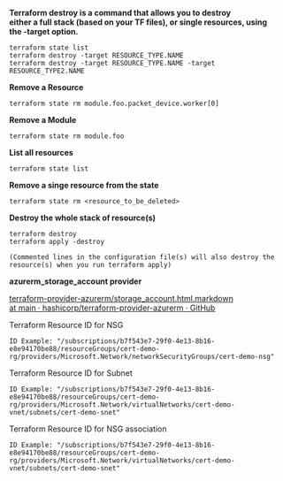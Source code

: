 **Terraform destroy is a command that allows you to destroy**  
**either a full stack (based on your TF files), or single resources, using**  
**the -target option.**  

```Plain
terraform state list
terraform destroy -target RESOURCE_TYPE.NAME
terraform destroy -target RESOURCE_TYPE.NAME -target RESOURCE_TYPE2.NAME
```

**Remove a Resource**

```Plain
terraform state rm module.foo.packet_device.worker[0]
```

**Remove a Module**

```Plain
terraform state rm module.foo
```

**List all resources**

```Plain
terraform state list
```

**Remove a singe resource from the state**

```Plain
terraform state rm <resource_to_be_deleted>
```

**Destroy the whole stack of resource(s)**

```Plain
terraform destroy
terraform apply -destroy

(Commented lines in the configuration file(s) will also destroy the resource(s) when you run terraform apply)
```

**azurerm_storage_account provider**

[terraform-provider-azurerm/storage_account.html.markdown  
at main · hashicorp/terraform-provider-azurerm · GitHub  
](https://github.com/hashicorp/terraform-provider-azurerm/blob/main/website/docs/r/storage_account.html.markdown)

Terraform Resource ID for NSG

```Plain
ID Example: "/subscriptions/b7f543e7-29f0-4e13-8b16-e8e94170be88/resourceGroups/cert-demo-rg/providers/Microsoft.Network/networkSecurityGroups/cert-demo-nsg"
```

Terraform Resource ID for Subnet

```Plain
ID Example: "/subscriptions/b7f543e7-29f0-4e13-8b16-e8e94170be88/resourceGroups/cert-demo-rg/providers/Microsoft.Network/virtualNetworks/cert-demo-vnet/subnets/cert-demo-snet"
```

Terraform Resource ID for NSG association

```Plain
ID Example: "/subscriptions/b7f543e7-29f0-4e13-8b16-e8e94170be88/resourceGroups/cert-demo-rg/providers/Microsoft.Network/virtualNetworks/cert-demo-vnet/subnets/cert-demo-snet"
```